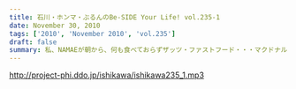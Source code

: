 ```yaml
---
title: 石川・ホンマ・ぶるんのBe-SIDE Your Life! vol.235-1
date: November 30, 2010
tags: ['2010', 'November 2010', 'vol.235']
draft: false
summary: 私、NAMAEが朝から、何も食べておらずザッツ・ファストフード・・・マクドナルドをスタジオで食すという流れに！！よってスタジオ中にあのマックの匂いが充満！！そんな中での収録です。NAMAE
---
```


http://project-phi.ddo.jp/ishikawa/ishikawa235_1.mp3